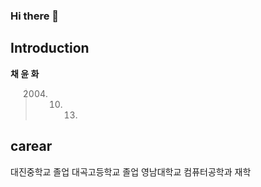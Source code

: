 ### Hi there 👋

## Introduction
**채 윤 화**
>2004. 10. 13.

## carear
   대진중학교 졸업
   대곡고등학교 졸업
   영남대학교 컴퓨터공학과 재학
